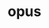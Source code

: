 ---
title: "opus"
layout: cache
categories: [package, develop]
meta: {"versions": ["1.3.1"], "compilers": ["gcc@=11.3.0", "gcc@=7.3.1"], "oss": ["amzn2", "ubuntu22.04"], "platforms": ["linux"], "targets": ["ivybridge", "x86_64_v3"], "stacks": ["ml-linux-x86_64-cpu", "ml-linux-x86_64-cuda", "root"], "num_specs": 4, "num_specs_by_stack": {"root": 4, "ml-linux-x86_64-cpu": 2, "ml-linux-x86_64-cuda": 2}}
spec_details: [{"hash": "5pz2njqc353aguqwhrntmsskisbj2ywc", "compiler": "gcc@=7.3.1", "versions": ["1.3.1"], "os": "amzn2", "platform": "linux", "target": "ivybridge", "variants": ["build_system=autotools"], "stacks": ["root"], "size": "-", "tarball": "https://binaries.spack.io/develop/build_cache/linux-amzn2-ivybridge/gcc-7.3.1/opus-1.3.1/linux-amzn2-ivybridge-gcc-7.3.1-opus-1.3.1-5pz2njqc353aguqwhrntmsskisbj2ywc.spack"}, {"hash": "r6za32s74efh6qbtkx54ospnht4dtt6o", "compiler": "gcc@=7.3.1", "versions": ["1.3.1"], "os": "amzn2", "platform": "linux", "target": "x86_64_v3", "variants": [], "stacks": ["root"], "size": "-", "tarball": "https://binaries.spack.io/develop/build_cache/linux-amzn2-x86_64_v3/gcc-7.3.1/opus-1.3.1/linux-amzn2-x86_64_v3-gcc-7.3.1-opus-1.3.1-r6za32s74efh6qbtkx54ospnht4dtt6o.spack"}, {"hash": "de3dnn53hohjloeirjgx7xv7ngcmbdwx", "compiler": "gcc@=7.3.1", "versions": ["1.3.1"], "os": "amzn2", "platform": "linux", "target": "x86_64_v3", "variants": ["build_system=autotools"], "stacks": ["ml-linux-x86_64-cpu", "ml-linux-x86_64-cuda", "root"], "size": "-", "tarball": "https://binaries.spack.io/develop/build_cache/linux-amzn2-x86_64_v3/gcc-7.3.1/opus-1.3.1/linux-amzn2-x86_64_v3-gcc-7.3.1-opus-1.3.1-de3dnn53hohjloeirjgx7xv7ngcmbdwx.spack"}, {"hash": "nk6lsy4o6gojkegzwvibwz7cwmacp77m", "compiler": "gcc@=11.3.0", "versions": ["1.3.1"], "os": "ubuntu22.04", "platform": "linux", "target": "x86_64_v3", "variants": ["build_system=autotools"], "stacks": ["ml-linux-x86_64-cpu", "ml-linux-x86_64-cuda", "root"], "size": "-", "tarball": "https://binaries.spack.io/develop/build_cache/linux-ubuntu22.04-x86_64_v3/gcc-11.3.0/opus-1.3.1/linux-ubuntu22.04-x86_64_v3-gcc-11.3.0-opus-1.3.1-nk6lsy4o6gojkegzwvibwz7cwmacp77m.spack"}]
---